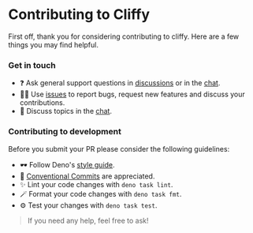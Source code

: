 # Contributing to Cliffy

First off, thank you for considering contributing to cliffy. Here are a few
things you may find helpful.

### Get in touch

- ❓ Ask general support questions in
  [discussions]([issues](https://github.com/c4spar/deno-cliffy/issues/new)) or
  in the [chat](https://discord.gg/ghFYyP53jb).
- 👨‍💻 Use [issues](https://github.com/c4spar/deno-cliffy/issues/new) to report
  bugs, request new features and discuss your contributions.
- 💬 Discuss topics in the [chat](https://discord.gg/V8XpuHdzz2).

### Contributing to development

Before you submit your PR please consider the following guidelines:

- 🕶 Follow Deno's
  [style guide](https://deno.land/manual/contributing/style_guide#typescript).
- 📄 [Conventional Commits](https://conventionalcommits.org) are appreciated.
- ✨ Lint your code changes with `deno task lint`.
- 🪄 Format your code changes with `deno task fmt`.
- ⚙️ Test your changes with `deno task test`.

> If you need any help, feel free to ask!
